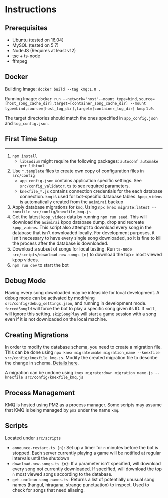 # Instructions
## Prerequisites
- Ubuntu (tested on 16.04)
- MySQL (tested on 5.7)
- NodeJS (Requires at least v12)
- tsc + ts-node
- ffmpeg

## Docker
Building Image: `docker build --tag kmq:1.0 .`  

Running Image: `docker run --network="host"--mount type=bind,source=[host_song_cache_dir],target=[container_song_cache_dir] --mount type=bind,source=[host_log_dir],target=[container_log_dir] kmq:1.0`.

The target directories should match the ones specified in `app_config.json` and `log_config.json`. 

## First Time Setup
------------
1. `npm install`
    - `libsodium` might require the following packages: `autoconf automake g++ libtool`
2. Use `*.template` files to create own copy of configuration files in `src/config`
    - `app_config.json` contains application specific settings. See `src/config_validator.ts` to see required parameters. 
    - `knexfile_*.js` contains connection credentials for the each database connection. `kmq` is used for bot-specific database tables. `kpop_videos` is automatically created from the `aoimirai` backup
3. Apply database migrations for `kmq`. Using `npx knex migrate:latest --knexfile src/config/knexfile_kmq.js`
4. Get the latest `kpop_videos` data by running `npm run seed`. This will download the `aoimirai` kpop database dump, drop and recreate `kpop_videos`.  This script also attempt to download every song in the database that isn't downloaded locally. For development purposes, it isn't necessary to have every single song downloaded, so it is fine to kill the process after the database is downloaded.
5. Download a subset of songs for local testing. Run `ts-node src/scripts/download-new-songs [n]` to download the top `n` most viewed kpop videos.
6. `npm run dev` to start the bot

## Debug Mode
Having every song downloaded may be infeasible for local development. A debug mode can be activated by modifying `src/config/debug_settings.json`, and running in development mode. `forcedSongId` will force the bot to play a specific song given its ID. If `null`, will ignore this setting. `skipSongPlay` will start a game session with a song even if it is not downloaded on the local machine. 

## Creating Migrations
In order to modify the database schema, you need to create a migration file. This can be done using `npx knex migrate:make migration_name --knexfile src/config/knexfile_kmq.js`. Modify the created migration file to describe the change in schema. [Details here](http://knexjs.org/#Migrations).

A migration can be undone using `knex migrate:down migration_name.js --knexfile src/config/knexfile_kmq.js`

## Process Management
KMQ is hosted using PM2 as a process manager. Some scripts may assume that KMQ is being managed by `pm2` under the name `kmq`. 

## Scripts
Located under `src/scripts`  
- `announce-restart.ts [n]`: Set up a timer for `n` minutes before the bot is stopped. Each server currently playing a game will be notified at regular intervals until the shutdown  
- `download-new-songs.ts {n}`: If a parameter isn't specified, will download every song not currently downloaded. If specified, will download the top `n` most viewed songs according to the database.  
- `get-unclean-song-names.ts`: Returns a list of potentially unusual song names (hangul, hiragana, strange punctuation) to inspect. Used to check for songs that need aliasing.  
